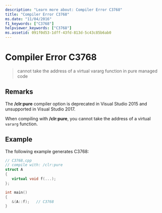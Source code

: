 ```yaml
---
description: "Learn more about: Compiler Error C3768"
title: "Compiler Error C3768"
ms.date: "11/04/2016"
f1_keywords: ["C3768"]
helpviewer_keywords: ["C3768"]
ms.assetid: 091f0d53-1dff-43fd-813d-5c43c85b6ab0
---
```

# Compiler Error C3768

> cannot take the address of a virtual vararg function in pure managed code

## Remarks

The **/clr:pure** compiler option is deprecated in Visual Studio 2015 and unsupported in Visual Studio 2017.

When compiling with **/clr:pure**, you cannot take the address of a virtual `vararg` function.

## Example

The following example generates C3768:

```cpp
// C3768.cpp
// compile with: /clr:pure
struct A
{
   virtual void f(...);
};

int main()
{
   &(A::f);   // C3768
}
```
